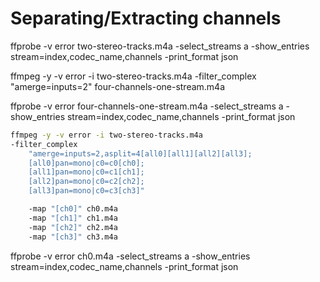 # Separating/Extracting channels

ffprobe -v error two-stereo-tracks.m4a -select_streams a -show_entries stream=index,codec_name,channels -print_format json

ffmpeg -y -v error -i two-stereo-tracks.m4a -filter_complex "amerge=inputs=2" four-channels-one-stream.m4a

ffprobe -v error four-channels-one-stream.m4a -select_streams a -show_entries stream=index,codec_name,channels -print_format json

```sh
ffmpeg -y -v error -i two-stereo-tracks.m4a 
-filter_complex 
    "amerge=inputs=2,asplit=4[all0][all1][all2][all3];
    [all0]pan=mono|c0=c0[ch0];
    [all1]pan=mono|c0=c1[ch1];
    [all2]pan=mono|c0=c2[ch2];
    [all3]pan=mono|c0=c3[ch3]" 

    -map "[ch0]" ch0.m4a 
    -map "[ch1]" ch1.m4a 
    -map "[ch2]" ch2.m4a 
    -map "[ch3]" ch3.m4a
```

ffprobe -v error ch0.m4a -select_streams a -show_entries stream=index,codec_name,channels -print_format json
